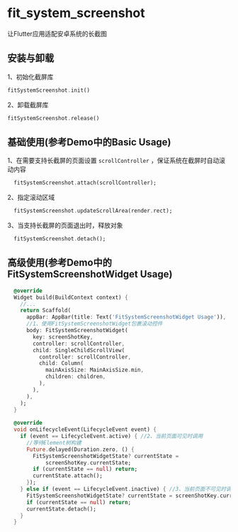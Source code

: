 # fit_system_screenshot

让Flutter应用适配安卓系统的长截图

## 安装与卸载
1、初始化截屏库
```dart
fitSystemScreenshot.init()
```

2、卸载截屏库
```dart
fitSystemScreenshot.release()
```

## 基础使用(参考Demo中的Basic Usage)

1、在需要支持长截屏的页面设置 `scrollController` ，保证系统在截屏时自动滚动内容
```dart
  fitSystemScreenshot.attach(scrollController);
```

2、指定滚动区域
```dart
  fitSystemScreenshot.updateScrollArea(render.rect);
```

3、当支持长截屏的页面退出时，释放对象
```dart
  fitSystemScreenshot.detach();
```


## 高级使用(参考Demo中的 FitSystemScreenshotWidget Usage)
```dart
  @override
  Widget build(BuildContext context) {
    //...
    return Scaffold(
      appBar: AppBar(title: Text('FitSystemScreenshotWidget Usage')),
      //1、使用FitSystemScreenshotWidget包裹滚动控件
      body: FitSystemScreenshotWidget(
        key: screenShotKey,
        controller: scrollController,
        child: SingleChildScrollView(
          controller: scrollController,
          child: Column(
            mainAxisSize: MainAxisSize.min,
            children: children,
          ),
        ),
      ),
    );
  }
  
  @override
  void onLifecycleEvent(LifecycleEvent event) {
    if (event == LifecycleEvent.active) { //2、当前页面可见时调用
      //等待Element树构建
      Future.delayed(Duration.zero, () {
        FitSystemScreenshotWidgetState? currentState =
            screenShotKey.currentState;
        if (currentState == null) return;
        currentState.attach();
      });
    } else if (event == LifecycleEvent.inactive) { //3、当前页面不可见时调用
      FitSystemScreenshotWidgetState? currentState = screenShotKey.currentState;
      if (currentState == null) return;
      currentState.detach();
    }
  }
```